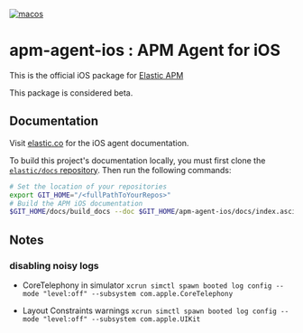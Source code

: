 [![macos](https://github.com/elastic/apm-agent-ios/actions/workflows/macos.yml/badge.svg)](https://github.com/elastic/apm-agent-ios/actions/workflows/macos.yml)

# apm-agent-ios : APM Agent for iOS
This is the official iOS package for [Elastic APM](https://www.elastic.co/solutions/apm)

This package is considered beta. 

## Documentation

Visit [elastic.co](https://www.elastic.co/guide/en/apm/agent/swift/current/index.html) for the iOS agent documentation.

To build this project's documentation locally, you must first clone the [`elastic/docs` repository](https://github.com/elastic/docs/). Then run the following commands:

```bash
# Set the location of your repositories
export GIT_HOME="/<fullPathToYourRepos>"
# Build the APM iOS documentation
$GIT_HOME/docs/build_docs --doc $GIT_HOME/apm-agent-ios/docs/index.asciidoc --chunk 1 --open
```

## Notes

### disabling noisy logs

- CoreTelephony in simulator
```xcrun simctl spawn booted log config --mode "level:off" --subsystem com.apple.CoreTelephony```

- Layout Constraints warnings
```xcrun simctl spawn booted log config --mode "level:off" --subsystem com.apple.UIKit```
